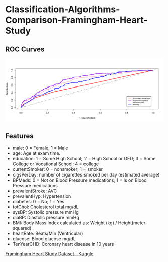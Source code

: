 # Classification-Algorithms-Comparison-Framingham-Heart-Study

## ROC Curves
![ROC Curves](https://github.com/ricardobreis/Classification-Algorithms-Comparison-Framingham-Heart-Study/blob/master/Roc-curves.png)

## Features
- male: 0 = Female; 1 = Male
- age: Age at exam time.
- education: 1 = Some High School; 2 = High School or GED; 3 = Some College or Vocational School; 4 = college
- currentSmoker: 0 = nonsmoker; 1 = smoker
- cigsPerDay: number of cigarettes smoked per day (estimated average)
- BPMeds: 0 = Not on Blood Pressure medications; 1 = Is on Blood Pressure medications
- prevalentStroke: AVC
- prevalentHyp: Hypertension
- diabetes: 0 = No; 1 = Yes
- totChol: Cholesterol total mg/dL
- sysBP: Systolic pressure mmHg
- diaBP: Diastolic pressure mmHg
- BMI: Body Mass Index calculated as: Weight (kg) / Height(meter-squared)
- heartRate: Beats/Min (Ventricular)
- glucose: Blood glucose mg/dL
- TenYearCHD: Coronary heart disease in 10 years


[Framingham Heart Study Dataset - Kaggle](https://www.kaggle.com/amanajmera1/framingham-heart-study-dataset)
